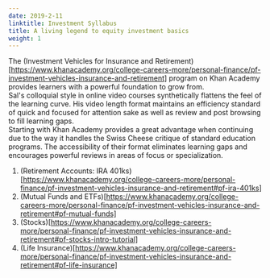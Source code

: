 ```yaml
---
date: 2019-2-11
linktitle: Investment Syllabus
title: A living legend to equity investment basics
weight: 1
---
```


The (Investment Vehicles for Insurance and Retirement)[https://www.khanacademy.org/college-careers-more/personal-finance/pf-investment-vehicles-insurance-and-retirement] program on Khan Academy provides learners with a powerful foundation to grow from.  
Sal's colloquial style in online video courses synthetically flattens the feel of the learning curve. His video length format maintains an efficiency standard of quick and focused for attention sake as well as review and post browsing to fill learning gaps.  
Starting with Khan Academy provides a great advantage when continuing due to the way it handles the Swiss Cheese critique of standard education programs. The accessibility of their format eliminates learning gaps and encourages powerful reviews in areas of focus or specialization.


1. (Retirement Accounts: IRA 401ks)[https://www.khanacademy.org/college-careers-more/personal-finance/pf-investment-vehicles-insurance-and-retirement#pf-ira-401ks]  
2. (Mutual Funds and ETFs)[https://www.khanacademy.org/college-careers-more/personal-finance/pf-investment-vehicles-insurance-and-retirement#pf-mutual-funds]  
3. (Stocks)[https://www.khanacademy.org/college-careers-more/personal-finance/pf-investment-vehicles-insurance-and-retirement#pf-stocks-intro-tutorial]
4. (Life Insurance)[https://www.khanacademy.org/college-careers-more/personal-finance/pf-investment-vehicles-insurance-and-retirement#pf-life-insurance]